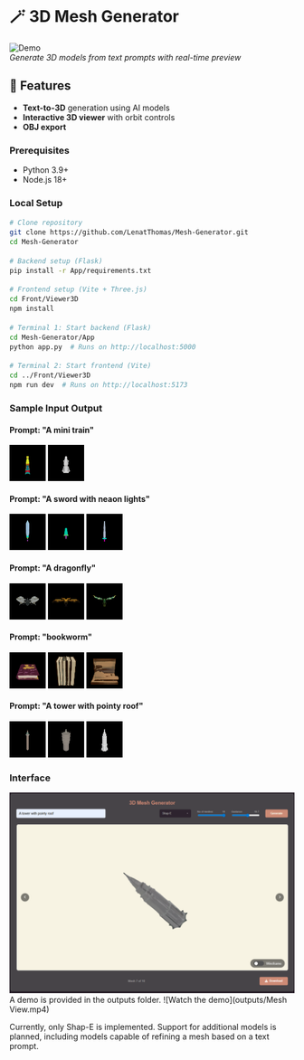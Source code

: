 # 🪄 3D Mesh Generator

![Demo](samples/demo.gif)  
*Generate 3D models from text prompts with real-time preview*

## 🌟 Features
- **Text-to-3D** generation using AI models
- **Interactive 3D viewer** with orbit controls
- **OBJ export** 

### Prerequisites
- Python 3.9+
- Node.js 18+

### Local Setup
```bash
# Clone repository
git clone https://github.com/LenatThomas/Mesh-Generator.git
cd Mesh-Generator

# Backend setup (Flask)
pip install -r App/requirements.txt

# Frontend setup (Vite + Three.js)
cd Front/Viewer3D
npm install

# Terminal 1: Start backend (Flask)
cd Mesh-Generator/App
python app.py  # Runs on http://localhost:5000

# Terminal 2: Start frontend (Vite)
cd ../Front/Viewer3D
npm run dev  # Runs on http://localhost:5173
```
### Sample Input Output
#### Prompt: "A mini train"
![Prompt: "A mini train"](outputs/train1.gif)
![Prompt: "A mini train"](outputs/train2.gif)
#### Prompt: "A sword with neaon lights"
![Prompt: "A sword with neaon lights"](outputs/sword1.gif)
![Prompt: "A sword with neaon lights"](outputs/sword2.gif)
![Prompt: "A sword with neaon lights"](outputs/sword3.gif)
#### Prompt: "A dragonfly"
![Prompt: "A dragonfly"](outputs/dragon1.gif)
![Prompt: "A dragonfly"](outputs/dragon2.gif)
![Prompt: "A dragonfly"](outputs/dragon3.gif)
#### Prompt: "bookworm"
![Prompt: "bookworm"](outputs/book2.gif)
![Prompt: "bookworm"](outputs/book3.gif)
![Prompt: "bookworm"](outputs/book4.gif)
#### Prompt: "A tower with pointy roof"
![Prompt: "A tower with pointy roof"](outputs/tower6.gif)
![Prompt: "A tower with pointy roof"](outputs/tower5.gif)
![Prompt: "A tower with pointy roof"](outputs/tower7.gif)

### Interface 
![Interface](outputs/Interface.png)
A demo is provided in the outputs folder. 
![Watch the demo](outputs/Mesh View.mp4)

Currently, only Shap-E is implemented. Support for additional models is planned, including models capable of refining a mesh based on a text prompt.
